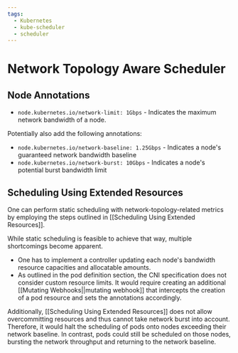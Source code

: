 ```yaml
---
tags:
  - Kubernetes
  - kube-scheduler
  - scheduler
---
```


# Network Topology Aware Scheduler

## Node Annotations

- `node.kubernetes.io/network-limit: 1Gbps` - Indicates the maximum network bandwidth of a node.

Potentially also add the following annotations:

- `node.kubernetes.io/network-baseline: 1.25Gbps` - Indicates a node's guaranteed network bandwidth baseline
- `node.kubernetes.io/network-burst: 10Gbps` - Indicates a node's potential burst bandwidth limit

## Scheduling Using Extended Resources

One can perform static scheduling with network-topology-related metrics by employing the steps outlined in [[Scheduling Using Extended Resources]].

While static scheduling is feasible to achieve that way, multiple shortcomings become apparent.

- One has to implement a controller updating each node's bandwidth resource capacities and allocatable amounts.
- As outlined in the pod definition section, the CNI specification does not consider custom resource limits. It would require creating an additional [[Mutating Webhooks||mutating webhook]] that intercepts the creation of a pod resource and sets the annotations accordingly.

Additionally, [[Scheduling Using Extended Resources]] does not allow overcommitting resources and thus cannot take network burst into account. Therefore, it would halt the scheduling of pods onto nodes exceeding their network baseline.
In contrast, pods could still be scheduled on those nodes, bursting the network throughput and returning to the network baseline.
